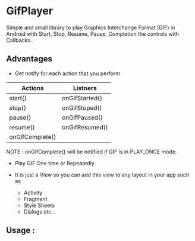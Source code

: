 # GifPlayer
Simple and small library to play Graphics Interchange Format (GIF) in Android with Start, Stop, Resume, Pause, Completion the controls with Callbacks.


## Advantages

* Get notify for each action that you perform

Actions | Listners
------------ | -------------
start() | onGifStarted()
stop() | onGifStoped()
pause() | onGifPaused()
resume() | onGifResumed()
 | onGifComplete()
  
NOTE : onGifComplete() will be notified if GIF is in PLAY_ONCE mode.

* Play GIF One time or Repeatedly. 

* It is just a View so you can add this view to any layout in your app such as 
  * Activity
  * Fragment
  * Style Sheets
  * Dialogs
  etc...


## Usage :




